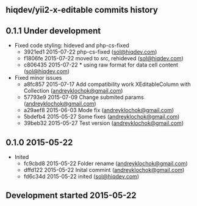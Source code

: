 hiqdev/yii2-x-editable commits history
--------------------------------------

## 0.1.1 Under development

- Fixed code styling: hideved and php-cs-fixed
    - 3921ed1 2015-07-22 php-cs-fixed (sol@hiqdev.com)
    - f1806fe 2015-07-22 moved to src, rehideved (sol@hiqdev.com)
    - c806435 2015-07-22 * using raw format for data cell content (sol@hiqdev.com)
- Fixed minor issues
    - a8fc857 2015-07-17 Add compatibility work XEditableColumn with Collection (andreyklochok@gmail.com)
    - 57793e9 2015-07-09 Change submited params (andreyklochok@gmail.com)
    - a29aef8 2015-06-03 Mode fix (andreyklochok@gmail.com)
    - 5bdefb4 2015-05-27 Some fixes (andreyklochok@gmail.com)
    - 39beb32 2015-05-27 Test version (andreyklochok@gmail.com)

## 0.1.0 2015-05-22

- Inited
    - fc9cbd8 2015-05-22 Folder rename (andreyklochok@gmail.com)
    - dffd122 2015-05-22 Inital commint (andreyklochok@gmail.com)
    - fd6c34d 2015-05-22 inited (sol@hiqdev.com)

## Development started 2015-05-22

